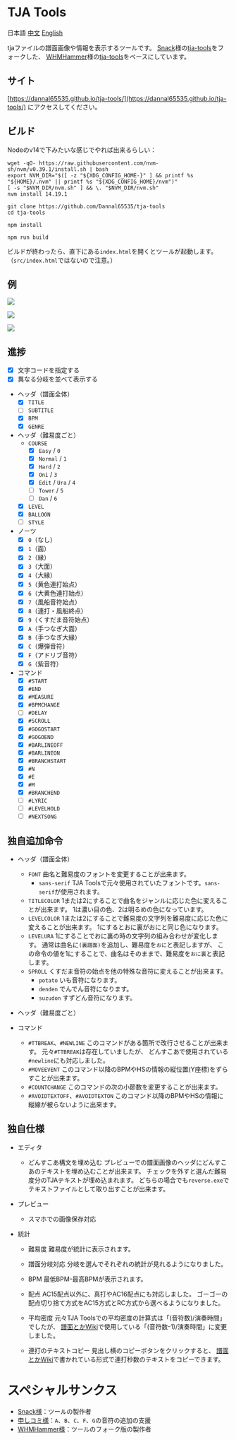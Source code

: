 # TJA Tools

日本語 [中文](README-CH.md) [English](README-EN.md)

tjaファイルの譜面画像や情報を表示するツールです。
[Snack](https://github.com/Snack-X)様の[tja-tools](https://github.com/Snack-X/tja-tools)をフォークした、
[WHMHammer](https://github.com/WHMHammer)様の[tja-tools](https://github.com/WHMHammer/tja-tools)をベースにしています。

## サイト

[https://dannal65535.github.io/tja-tools/](https://dannal65535.github.io/tja-tools/)
にアクセスしてください。

## ビルド

Nodeのv14で下みたいな感じでやれば出来るらしい：

```
wget -qO- https://raw.githubusercontent.com/nvm-sh/nvm/v0.39.1/install.sh | bash
export NVM_DIR="$([ -z "${XDG_CONFIG_HOME-}" ] && printf %s "${HOME}/.nvm" || printf %s "${XDG_CONFIG_HOME}/nvm")"
[ -s "$NVM_DIR/nvm.sh" ] && \. "$NVM_DIR/nvm.sh"
nvm install 14.19.1
```

```
git clone https://github.com/Dannal65535/tja-tools
cd tja-tools
```

```
npm install
```

```
npm run build
```

ビルドが終わったら、直下にある`index.html`を開くとツールが起動します。
（`src/index.html`ではないので注意。）

## 例

![](示例.png)

![](示例-春节序曲-谱面.png)

![](示例-春节序曲-统计.png)

## 進捗

- [x] 文字コードを指定する
- [x] 異なる分岐を並べて表示する
- ヘッダ（譜面全体）
    - [x] `TITLE`
    - [ ] `SUBTITLE`
    - [x] `BPM`
    - [x] `GENRE`
- ヘッダ（難易度ごと）
    - `COURSE`
        - [x] `Easy` / `0`
        - [x] `Normal` / `1`
        - [x] `Hard` / `2`
        - [x] `Oni` / `3`
        - [x] `Edit` / `Ura` / `4`
        - [ ] `Tower` / `5`
        - [ ] `Dan` / `6`
    - [x] `LEVEL`
    - [x] `BALLOON`
    - [ ] `STYLE`
- ノーツ
    - [x] `0`（なし）
    - [x] `1`（面）
    - [x] `2`（縁）
    - [x] `3`（大面）
    - [x] `4`（大縁）
    - [x] `5`（黄色連打始点）
    - [x] `6`（大黄色連打始点）
    - [x] `7`（風船音符始点）
    - [x] `8`（連打・風船終点）
    - [x] `9`（くすだま音符始点）
    - [x] `A`（手つなぎ大面）
    - [x] `B`（手つなぎ大縁）
    - [x] `C`（爆弾音符）
    - [x] `F`（アドリブ音符）
    - [x] `G`（紫音符）
- コマンド
    - [x] `#START`
    - [x] `#END`
    - [x] `#MEASURE`
    - [x] `#BPMCHANGE`
    - [ ] `#DELAY`
    - [x] `#SCROLL`
    - [x] `#GOGOSTART`
    - [x] `#GOGOEND`
    - [x] `#BARLINEOFF`
    - [x] `#BARLINEON`
    - [x] `#BRANCHSTART`
    - [x] `#N`
    - [x] `#E`
    - [x] `#M`
    - [x] `#BRANCHEND`
    - [ ] `#LYRIC`
    - [ ] `#LEVELHOLD`
    - [ ] `#NEXTSONG`

## 独自追加命令

- ヘッダ（譜面全体）
	- `FONT`
	曲名と難易度のフォントを変更することが出来ます。
		- `sans-serif`
		TJA Toolsで元々使用されていたフォントです。`sans-serif`が使用されます。
	- `TITLECOLOR`
	1または2にすることで曲名をジャンルに応じた色に変えることが出来ます。
	1は濃い目の色、2は明るめの色になっています。
	- `LEVELCOLOR`
	1または2にすることで難易度の文字列を難易度に応じた色に変えることが出来ます。
	1にするとおに裏がおにと同じ色になります。
	- `LEVELURA`
	1にすることでおに裏の時の文字列の組み合わせが変化します。
	通常は曲名に`(裏譜面)`を追加し、難易度を`おに`と表記しますが、
	この命令の値を1にすることで、曲名はそのままで、難易度を`おに裏`と表記します。
	- `SPROLL`
	くすだま音符の始点を他の特殊な音符に変えることが出来ます。
		- `potato`
		いも音符になります。
		- `denden`
		でんでん音符になります。
		- `suzudon`
		すずどん音符になります。

- ヘッダ（難易度ごと）

- コマンド
	- `#TTBREAK`、`#NEWLINE`
	このコマンドがある箇所で改行させることが出来ます。
	元々`#TTBREAK`は存在していましたが、
	どんすこあで使用されている`#newline`にも対応しました。
	- `#MOVEEVENT`
	このコマンド以降のBPMやHSの情報の縦位置(Y座標)をずらすことが出来ます。
	- `#COUNTCHANGE`
	このコマンドの次の小節数を変更することが出来ます。
	- `#AVOIDTEXTOFF`、`#AVOIDTEXTON`
	このコマンド以降のBPMやHSの情報に縦線が被らないように出来ます。

## 独自仕様

- エディタ
	- どんすこあ構文を埋め込む
	プレビューでの譜面画像のヘッダにどんすこあのテキストを埋め込むことが出来ます。
	チェックを外すと選んだ難易度分のTJAテキストが埋め込まれます。
	どちらの場合でも`reverse.exe`でテキストファイルとして取り出すことが出来ます。

- プレビュー
	- スマホでの画像保存対応

- 統計
	- 難易度
	難易度が統計に表示されます。

	- 譜面分岐対応
	分岐を選んでそれぞれの統計が見れるようになりました。
	
	- BPM
	最低BPM-最高BPMが表示されます。
	
	- 配点
	AC15配点以外に、真打やAC16配点にも対応しました。
	ゴーゴーの配点切り捨て方式をAC15方式とRC方式から選べるようになりました。
	
	- 平均密度
	元々TJA Toolsでの平均密度の計算式は「(音符数)/演奏時間」でしたが、
	[譜面とかWiki](https://wikiwiki.jp/taiko-fumen)で使用している「(音符数-1)/演奏時間」に変更しました。
	
	- 連打のテキストコピー
	見出し横のコピーボタンをクリックすると、
	[譜面とかWiki](https://wikiwiki.jp/taiko-fumen)で書かれている形式で連打秒数のテキストをコピーできます。

# スペシャルサンクス

- [Snack様](https://github.com/Snack-X)：ツールの製作者
- [申しコミ様](https://github.com/0auBSQ)：`A`、`B`、`C`、`F`、`G`の音符の追加の支援
- [WHMHammer様](https://github.com/WHMHammer)：ツールのフォーク版の製作者
